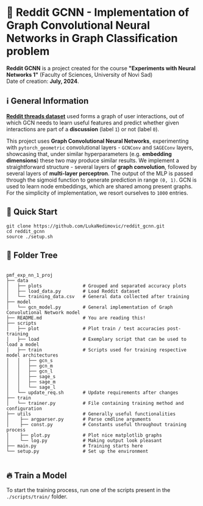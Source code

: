 <h1>📝 Reddit GCNN - Implementation of Graph Convolutional Neural Networks in Graph Classification problem </h1>

<b>Reddit GCNN</b> is a project created for the course <b>"Experiments with Neural Networks 1"</b> (Faculty of Sciences, University of Novi Sad) <br/>
Date of creation: <b>July, 2024</b>. <br/>

<h2> ℹ️ General Information </h2>
<a href="https://huggingface.co/datasets/graphs-datasets/reddit_threads"><b>Reddit threads dataset</b></a> used forms a graph of user interactions, out of which GCN needs to learn useful features and predict whether given interactions are part of a <b>discussion</b> (label <code>1</code>) or not (label <code>0</code>). 

This project uses <b>Graph Convolutional Neural Networks</b>, experimenting with <code>pytorch_geometric</code> convolutional layers - <code>GCNConv</code> and <code>SAGEConv</code> layers, showcasing that, under similar hyperparameters (e.g. <b>embedding dimensions</b>) these two may produce similar results. We implement a straightforward structure - several layers of <b>graph convolution</b>, followed by several layers of <b>multi-layer perceptron</b>. The output of the MLP is passed through the sigmoid function to generate prediction in range <code>(0, 1)</code>.
GCN is used to learn node embeddings, which are shared among present graphs. For the simplicity of implementation, we resort ourselves to <code>1000</code> entries.

<h2> 🚀 Quick Start </h2>
<pre>
<code>git clone https://github.com/LukaNedimovic/reddit_gcnn.git
cd reddit_gcnn
source ./setup.sh</code></pre>

<h2> 📁 Folder Tree </h2>
<pre>
  <code>
pmf_exp_nn_1_proj  
├── data
│   ├── plots               # Grouped and separated accuracy plots                 
│   ├── load_data.py        # Load Reddit dataset
│   └── training_data.csv   # General data collected after training
├── model
│   └── gcn_model.py        # General implementation of Graph Convolutional Network model
├── README.md               # You are reading this!                          
├── scripts
│   ├── plot                # Plot train / test accuracies post-training
│   ├── load                # Exemplary script that can be used to load a model
│   ├── train               # Scripts used for training respective model architectures
│   │   ├── gcn_s
│   │   ├── gcn_m
│   │   ├── gcn_l           
│   │   ├── sage_s
│   │   ├── sage_m                 
│   │   └── sage_l
│   └── update_req.sh       # Update requirements after changes
├── train
│   └── trainer.py          # File containing training method and configuration
├── utils                   # Generally useful functionalities
│    ├── argparser.py       # Parse cmdline arguments
│    ├── const.py           # Constants useful throughout training process
│    ├── plot.py            # Plot nice matplotlib graphs
│    └── log.py             # Making output look pleasant
├── main.py                 # Training starts here                 
└── setup.py                # Set up the environment
  </code>
</pre>


<h2> 🔥 Train a Model </h2>
To start the training process, run one of the scripts present in the <code>./scripts/train/</code> folder.
